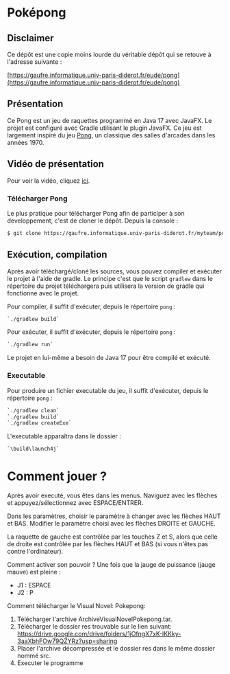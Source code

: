 # Poképong

## Disclaimer

Ce dépôt est une copie moins lourde du véritable dépôt qui se retouve à l'adresse suivante :

[https://gaufre.informatique.univ-paris-diderot.fr/eude/pong](https://gaufre.informatique.univ-paris-diderot.fr/eude/pong)

## Présentation

Ce Pong est un jeu de raquettes programmé en Java 17 avec JavaFX. Le projet est configuré avec Gradle utilisant le plugin JavaFX. Ce jeu est largement inspiré du jeu [Pong](https://fr.wikipedia.org/wiki/Pong), un classique des salles d'arcades dans les années 1970.

## Vidéo de présentation

Pour voir la vidéo, cliquez [ici](https://youtu.be/0Yl9IugLAX4).

### Télécharger Pong

Le plus pratique pour télécharger Pong afin de participer à son developpement, c'est de cloner le dépôt. Depuis la console :

```bash
$ git clone https://gaufre.informatique.univ-paris-diderot.fr/myteam/pong
```

## Exécution, compilation

Après avoir téléchargé/cloné les sources, vous pouvez compiler et exécuter le projet à l'aide de gradle.
Le principe c'est que le script `gradlew` dans le répertoire du projet téléchargera puis utilisera la version de gradle qui fonctionne avec le projet.

Pour compiler, il suffit d'exécuter, depuis le répertoire `pong` :

```bash
`./gradlew build`
```

Pour exécuter, il suffit d'exécuter, depuis le répertoire `pong` :

```bash
`./gradlew run`
```

Le projet en lui-même a besoin de Java 17 pour être compilé et exécuté.

### Executable

Pour produire un fichier executable du jeu, il suffit d'exécuter, depuis le répertoire `pong` :

```bash
`./gradlew clean`
`./gradlew build`
`./gradlew createExe`
```

L'executable apparaîtra dans le dossier :

```bash
`\build\launch4j`
```

# Comment jouer ?

Après avoir executé, vous êtes dans les menus. Naviguez avec les flèches et appuyez/sélectionnez avec ESPACE/ENTRER.

Dans les paramètres, choisir le paramètre à changer avec les flèches HAUT et BAS. Modifier le paramètre choisi avec les flèches DROITE et GAUCHE.

La raquette de gauche est contrôlée par les touches Z et S, alors que celle de droite est contrôlée par les flèches HAUT et BAS (si vous n'êtes pas contre l'ordinateur).

Comment activer son pouvoir ? Une fois que la jauge de puissance (jauge mauve) est pleine :
- J1 : ESPACE
- J2 : P

Comment télécharger le Visual Novel: Pokepong:
1. Télécharger l'archive ArchiveVisualNovelPokepong.tar.
2. Télécharger le dossier res trouvable sur le lien suivant: https://drive.google.com/drive/folders/1jOfngX7xK-IKKky-3aaXbhFOw79QZYRz?usp=sharing
3. Placer l'archive décompressée et le dossier res dans le même dossier nommé src.
4. Executer le programme
